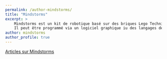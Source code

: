 ```yaml
---
permalink: /author-mindstorms/
title: "Mindstorms"
excerpt: >
    Mindstorms est un kit de robotique basé sur des briques Lego Technic.
    Il peut être programmé via un logiciel graphique iu des langages de programmation.
author: mindstorms
author_profile: true
---
```


<a href="{{site.baseurl}}/tags/#mindstorms">Articles sur Mindstorms</a>
